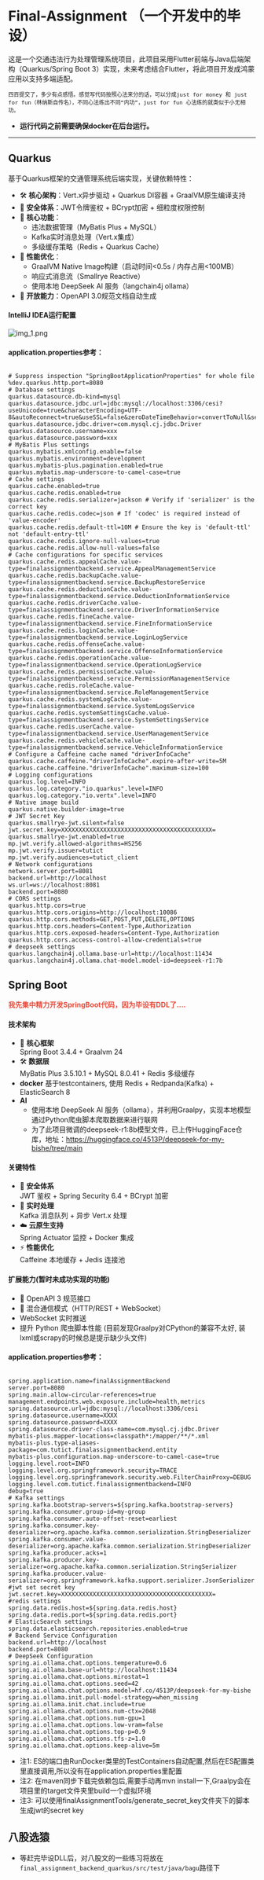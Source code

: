 # Final-Assignment （一个开发中的毕设）

这是一个交通违法行为处理管理系统项目，此项目采用Flutter前端与Java后端架构（Quarkus/Spring Boot
3）实现，未来考虑结合Flutter，将此项目开发成鸿蒙应用以支持多端适配。

<font size=2>`四百提交了，多少有点感悟。感觉写代码按照心法来分的话，可以分成just for money 和 just for fun（林纳斯自传名），不同心法练出不同“内功”，just for fun 心法练的就类似于小无相功。`</font>

- **运行代码之前需要确保docker在后台运行。**

*********************************************

## Quarkus

基于Quarkus框架的交通管理系统后端实现，关键依赖特性：

- 🛠 **核心架构**：Vert.x异步驱动 + Quarkus DI容器 + GraalVM原生编译支持
- 🔐 **安全体系**：JWT令牌鉴权 + BCrypt加密 + 细粒度权限控制
- 🚀 **核心功能**：
    - 违法数据管理（MyBatis Plus + MySQL）
    - Kafka实时消息处理（Vert.x集成）
    - 多级缓存策略（Redis + Quarkus Cache）
- 🔧 **性能优化**：
    - GraalVM Native Image构建（启动时间<0.5s / 内存占用<100MB）
    - 响应式消息流（Smallrye Reactive）
    - 使用本地 DeepSeek AI 服务（langchain4j ollama）
- 📘 **开放能力**：OpenAPI 3.0规范文档自动生成

#### IntelliJ IDEA运行配置

![img_1.png](./img_1.png)

#### application.properties参考：

``` properties

# Suppress inspection "SpringBootApplicationProperties" for whole file
%dev.quarkus.http.port=8080
# Database settings
quarkus.datasource.db-kind=mysql
quarkus.datasource.jdbc.url=jdbc:mysql://localhost:3306/cesi?useUnicode=true&characterEncoding=UTF-8&autoReconnect=true&useSSL=false&zeroDateTimeBehavior=convertToNull&serverTimezone=Asia/Shanghai
quarkus.datasource.jdbc.driver=com.mysql.cj.jdbc.Driver
quarkus.datasource.username=xxx
quarkus.datasource.password=xxx
# MyBatis Plus settings
quarkus.mybatis.xmlconfig.enable=false
quarkus.mybatis.environment=development
quarkus.mybatis-plus.pagination.enabled=true
quarkus.mybatis.map-underscore-to-camel-case=true
# Cache settings
quarkus.cache.enabled=true
quarkus.cache.redis.enabled=true
quarkus.cache.redis.serializer=jackson # Verify if 'serializer' is the correct key
quarkus.cache.redis.codec=json # If 'codec' is required instead of 'value-encoder'
quarkus.cache.redis.default-ttl=10M # Ensure the key is 'default-ttl' not 'default-entry-ttl'
quarkus.cache.redis.ignore-null-values=true
quarkus.cache.redis.allow-null-values=false
# Cache configurations for specific services
quarkus.cache.redis.appealCache.value-type=finalassignmentbackend.service.AppealManagementService
quarkus.cache.redis.backupCache.value-type=finalassignmentbackend.service.BackupRestoreService
quarkus.cache.redis.deductionCache.value-type=finalassignmentbackend.service.DeductionInformationService
quarkus.cache.redis.driverCache.value-type=finalassignmentbackend.service.DriverInformationService
quarkus.cache.redis.fineCache.value-type=finalassignmentbackend.service.FineInformationService
quarkus.cache.redis.loginCache.value-type=finalassignmentbackend.service.LoginLogService
quarkus.cache.redis.offenseCache.value-type=finalassignmentbackend.service.OffenseInformationService
quarkus.cache.redis.operationCache.value-type=finalassignmentbackend.service.OperationLogService
quarkus.cache.redis.permissionCache.value-type=finalassignmentbackend.service.PermissionManagementService
quarkus.cache.redis.roleCache.value-type=finalassignmentbackend.service.RoleManagementService
quarkus.cache.redis.systemLogCache.value-type=finalassignmentbackend.service.SystemLogsService
quarkus.cache.redis.systemSettingsCache.value-type=finalassignmentbackend.service.SystemSettingsService
quarkus.cache.redis.userCache.value-type=finalassignmentbackend.service.UserManagementService
quarkus.cache.redis.vehicleCache.value-type=finalassignmentbackend.service.VehicleInformationService
# Configure a Caffeine cache named "driverInfoCache"
quarkus.cache.caffeine."driverInfoCache".expire-after-write=5M
quarkus.cache.caffeine."driverInfoCache".maximum-size=100
# Logging configurations
quarkus.log.level=INFO
quarkus.log.category."io.quarkus".level=INFO
quarkus.log.category."io.vertx".level=INFO
# Native image build
quarkus.native.builder-image=true
# JWT Secret Key
quarkus.smallrye-jwt.silent=false
jwt.secret.key=XXXXXXXXXXXXXXXXXXXXXXXXXXXXXXXXXXXXXXXXXXX=
quarkus.smallrye-jwt.enabled=true
mp.jwt.verify.allowed-algorithms=HS256
mp.jwt.verify.issuer=tutict
mp.jwt.verify.audiences=tutict_client
# Network configurations
network.server.port=8081
backend.url=http://localhost
ws.url=ws://localhost:8081
backend.port=8080
# CORS settings
quarkus.http.cors=true
quarkus.http.cors.origins=http://localhost:10086
quarkus.http.cors.methods=GET,POST,PUT,DELETE,OPTIONS
quarkus.http.cors.headers=Content-Type,Authorization
quarkus.http.cors.exposed-headers=Content-Type,Authorization
quarkus.http.cors.access-control-allow-credentials=true
# deepseek settings
quarkus.langchain4j.ollama.base-url=http://localhost:11434
quarkus.langchain4j.ollama.chat-model.model-id=deepseek-r1:7b

```

## Spring Boot

**<span style="color:#e74c3c">我先集中精力开发SpringBoot代码，因为毕设有DDL了....</span>**

#### 技术架构

- 🚀 **核心框架**  
  Spring Boot 3.4.4 + Graalvm 24 
- 🛠 **数据层**  
  MyBatis Plus 3.5.10.1 + MySQL 8.0.41 + Redis 多级缓存
- **docker**
  基于testcontainers, 使用 Redis + Redpanda(Kafka) + ElasticSearch 8
- **AI**
     - 使用本地 DeepSeek AI 服务（ollama），并利用Graalpy，实现本地模型通过Python爬虫脚本爬取数据来进行联网
     - 为了此项目微调的deepseek-r1:8b模型文件，已上传HuggingFace仓库，地址：https://huggingface.co/4513P/deepseek-for-my-bishe/tree/main
      

#### 关键特性

- 🔐 **安全体系**  
  JWT 鉴权 + Spring Security 6.4 + BCrypt 加密
- 📡 **实时处理**  
  Kafka 消息队列 + 异步 Vert.x 处理
- ☁️ **云原生支持**  
  Spring Actuator 监控 + Docker 集成
- ⚡ **性能优化**  
  Caffeine 本地缓存 + Jedis 连接池

#### 扩展能力(暂时未成功实现的功能)

- 📘 OpenAPI 3 规范接口
- 🔌 混合通信模式（HTTP/REST + WebSocket）
- WebSocket 实时推送
- 提升 Python 爬虫脚本性能 (目前发现Graalpy对CPython的兼容不太好, 装lxml或scrapy的时候总是提示缺少头文件)

#### application.properties参考：

``` properties

spring.application.name=finalAssignmentBackend
server.port=8080
spring.main.allow-circular-references=true
management.endpoints.web.exposure.include=health,metrics
spring.datasource.url=jdbc:mysql://localhost:3306/cesi
spring.datasource.username=XXXX
spring.datasource.password=XXXX
spring.datasource.driver-class-name=com.mysql.cj.jdbc.Driver
mybatis-plus.mapper-locations=classpath*:/mapper/**/*.xml
mybatis-plus.type-aliases-package=com.tutict.finalassignmentbackend.entity
mybatis-plus.configuration.map-underscore-to-camel-case=true
logging.level.root=INFO
logging.level.org.springframework.security=TRACE
logging.level.org.springframework.security.web.FilterChainProxy=DEBUG
logging.level.com.tutict.finalassignmentbackend=INFO
debug=true
# Kafka settings
spring.kafka.bootstrap-servers=${spring.kafka.bootstrap-servers}
spring.kafka.consumer.group-id=my-group
spring.kafka.consumer.auto-offset-reset=earliest
spring.kafka.consumer.key-deserializer=org.apache.kafka.common.serialization.StringDeserializer
spring.kafka.consumer.value-deserializer=org.apache.kafka.common.serialization.StringDeserializer
spring.kafka.producer.acks=1
spring.kafka.producer.key-serializer=org.apache.kafka.common.serialization.StringSerializer
spring.kafka.producer.value-serializer=org.springframework.kafka.support.serializer.JsonSerializer
#jwt set secret key
jwt.secret.key=XXXXXXXXXXXXXXXXXXXXXXXXXXXXXXXXXXXXXXXXXXX=
#redis settings
spring.data.redis.host=${spring.data.redis.host}
spring.data.redis.port=${spring.data.redis.port}
# ElasticSearch settings
spring.data.elasticsearch.repositories.enabled=true
# Backend Service Configuration
backend.url=http://localhost
backend.port=8080
# DeepSeek Configuration
spring.ai.ollama.chat.options.temperature=0.6
spring.ai.ollama.base-url=http://localhost:11434
spring.ai.ollama.chat.options.mirostat=1
spring.ai.ollama.chat.options.seed=42
spring.ai.ollama.chat.options.model=hf.co/4513P/deepseek-for-my-bishe
spring.ai.ollama.init.pull-model-strategy=when_missing
spring.ai.ollama.init.chat.include=true
spring.ai.ollama.chat.options.num-ctx=2048
spring.ai.ollama.chat.options.num-gpu=1
spring.ai.ollama.chat.options.low-vram=false
spring.ai.ollama.chat.options.top-p=0.9
spring.ai.ollama.chat.options.tfs-z=1.0
spring.ai.ollama.chat.options.keep-alive=5m

```
* 注1: ES的端口由RunDocker类里的TestContainers自动配置,然后在ES配置类里直接调用,所以没有在application.properties里配置
* 注2: 在maven同步下载完依赖包后,需要手动再mvn install一下,Graalpy会在项目里的target文件夹里build一个虚拟环境
* 注3: 可以使用finalAssignmentTools/generate_secret_key文件夹下的脚本生成jwt的secret key
 
## 八股选猿

- 等赶完毕设DLL后，对八股文的一些练习将放在`final_assignment_backend_quarkus/src/test/java/bagu`路径下